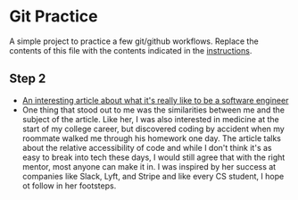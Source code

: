 # Git Practice

A simple project to practice a few git/github workflows. Replace the contents of this file with the contents indicated in the [instructions](./instructions.md).

## Step 2

- [An interesting article about what it's really like to be a software engineer](https://hbr.org/2021/07/career-crush-what-is-it-like-to-be-a-software-engineer)
- One thing that stood out to me was the similarities between me and the subject of the article. Like her, I was also interested in medicine at the start of my college career, but discovered coding by accident when my roommate walked me through his homework one day. The article talks about the relative accessibility of code and while I don't think it's as easy to break into tech these days, I would still agree that with the right mentor, most anyone can make it in. I was inspired by her success at companies like Slack, Lyft, and Stripe and like every CS student, I hope ot follow in her footsteps.
